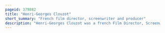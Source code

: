 ```yaml
---
pageid: 379882
title: "Henri-Georges Clouzot"
short_summary: "French film director, screenwriter and producer"
description: "Henri-Georges Clouzot was a french Film Director, Screenwriter and Producer. He is best known for his Work in the Thriller Genre having directed the Wages of Fear and Les Diaboliques which were critically acclaimed as among the greatest Films of the 1950S. He also directed documentary Films, including the Mystery of Picasso, which was declared a national Treasure by the Government of France."
---
```

